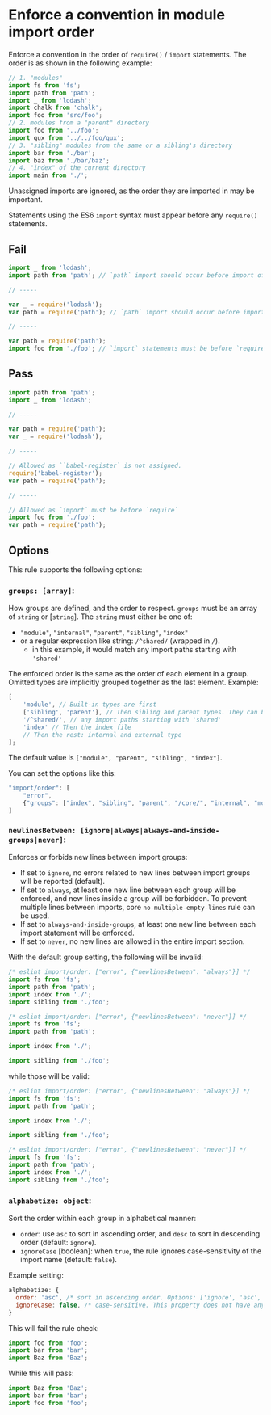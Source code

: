 # Enforce a convention in module import order

Enforce a convention in the order of `require()` / `import` statements. The order is as shown in the following example:

```js
// 1. "modules"
import fs from 'fs';
import path from 'path';
import _ from 'lodash';
import chalk from 'chalk';
import foo from 'src/foo';
// 2. modules from a "parent" directory
import foo from '../foo';
import qux from '../../foo/qux';
// 3. "sibling" modules from the same or a sibling's directory
import bar from './bar';
import baz from './bar/baz';
// 4. "index" of the current directory
import main from './';
```

Unassigned imports are ignored, as the order they are imported in may be important.

Statements using the ES6 `import` syntax must appear before any `require()` statements.

## Fail

```js
import _ from 'lodash';
import path from 'path'; // `path` import should occur before import of `lodash`

// -----

var _ = require('lodash');
var path = require('path'); // `path` import should occur before import of `lodash`

// -----

var path = require('path');
import foo from './foo'; // `import` statements must be before `require` statement
```

## Pass

```js
import path from 'path';
import _ from 'lodash';

// -----

var path = require('path');
var _ = require('lodash');

// -----

// Allowed as ̀`babel-register` is not assigned.
require('babel-register');
var path = require('path');

// -----

// Allowed as `import` must be before `require`
import foo from './foo';
var path = require('path');
```

## Options

This rule supports the following options:

### `groups: [array]`:

How groups are defined, and the order to respect. `groups` must be an array of `string` or [`string`]. The `string` must either be one of:

-   `"module"`, `"internal"`, `"parent"`, `"sibling"`, `"index"`
-   or a regular expression like string: `/^shared/` (wrapped in `/`).
    -   in this example, it would match any import paths starting with `'shared'`

The enforced order is the same as the order of each element in a group. Omitted types are implicitly grouped together as the last element. Example:

```js
[
	'module', // Built-in types are first
	['sibling', 'parent'], // Then sibling and parent types. They can be mingled together
	'/^shared/', // any import paths starting with 'shared'
	'index' // Then the index file
	// Then the rest: internal and external type
];
```

The default value is `["module", "parent", "sibling", "index"]`.

You can set the options like this:

```js
"import/order": [
    "error",
    {"groups": ["index", "sibling", "parent", "/core/", "internal", "module"]}
]
```

### `newlinesBetween: [ignore|always|always-and-inside-groups|never]`:

Enforces or forbids new lines between import groups:

-   If set to `ignore`, no errors related to new lines between import groups will be reported (default).
-   If set to `always`, at least one new line between each group will be enforced, and new lines inside a group will be forbidden. To prevent multiple lines between imports, core `no-multiple-empty-lines` rule can be used.
-   If set to `always-and-inside-groups`, at least one new line between each import statement will be enforced.
-   If set to `never`, no new lines are allowed in the entire import section.

With the default group setting, the following will be invalid:

```js
/* eslint import/order: ["error", {"newlinesBetween": "always"}] */
import fs from 'fs';
import path from 'path';
import index from './';
import sibling from './foo';
```

```js
/* eslint import/order: ["error", {"newlinesBetween": "never"}] */
import fs from 'fs';
import path from 'path';

import index from './';

import sibling from './foo';
```

while those will be valid:

```js
/* eslint import/order: ["error", {"newlinesBetween": "always"}] */
import fs from 'fs';
import path from 'path';

import index from './';

import sibling from './foo';
```

```js
/* eslint import/order: ["error", {"newlinesBetween": "never"}] */
import fs from 'fs';
import path from 'path';
import index from './';
import sibling from './foo';
```

### `alphabetize: object`:

Sort the order within each group in alphabetical manner:

-   `order`: use `asc` to sort in ascending order, and `desc` to sort in descending order (default: `ignore`).
-   `ignoreCase` [boolean]: when `true`, the rule ignores case-sensitivity of the import name (default: `false`).

Example setting:

```js
alphabetize: {
  order: 'asc', /* sort in ascending order. Options: ['ignore', 'asc', 'desc'] */
  ignoreCase: false, /* case-sensitive. This property does not have any effect if 'order' is set to 'ignore' */
}
```

This will fail the rule check:

```js
import foo from 'foo';
import bar from 'bar';
import Baz from 'Baz';
```

While this will pass:

```js
import Baz from 'Baz';
import bar from 'bar';
import foo from 'foo';
```
